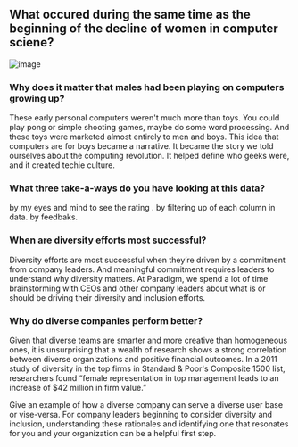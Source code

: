 ## What occured during the same time as the beginning of the decline of women in computer sciene?

![image](data:image/jpeg)

### Why does it matter that males had been playing on computers growing up?
These early personal computers weren't much more than toys. You could play pong or simple shooting games, maybe do some word processing. And these toys were marketed almost entirely to men and boys. This idea that computers are for boys became a narrative. It became the story we told ourselves about the computing revolution. It helped define who geeks were, and it created techie culture.

### What three take-a-ways do you have looking at this data?
by my eyes and mind to see the rating .
by filtering up of each column in data.
by feedbaks.
### When are diversity efforts most successful?
 Diversity efforts are most successful when they’re driven by a commitment from company leaders. And meaningful commitment requires leaders to understand why diversity matters. At Paradigm, we spend a lot of time brainstorming with CEOs and other company leaders about what is or should be driving their diversity and inclusion efforts.

### Why do diverse companies perform better?
Given that diverse teams are smarter and more creative than homogeneous ones, it is unsurprising that a wealth of research shows a strong correlation between diverse organizations and positive financial outcomes. In a 2011 study of diversity in the top firms in Standard & Poor's Composite 1500 list, researchers found “female representation in top management leads to an increase of $42 million in firm value.”

Give an example of how a diverse company can serve a diverse user base or vise-versa.
For company leaders beginning to consider diversity and inclusion, understanding these rationales and identifying one that resonates for you and your organization can be a helpful first step.